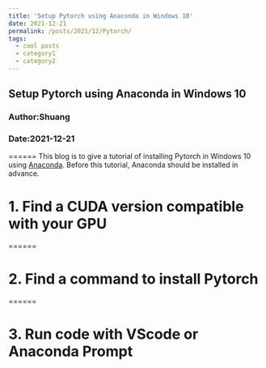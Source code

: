```yaml
---
title: 'Setup Pytorch using Anaconda in Windows 10'
date: 2021-12-21
permalink: /posts/2021/12/Pytorch/
tags:
  - cool posts
  - category1
  - category2
---
```


Setup Pytorch using Anaconda in Windows 10
------
### Author:Shuang
### Date:2021-12-21
======
This blog is to give a tutorial of installing Pytorch in Windows 10 using [Anaconda](https://www.anaconda.com/). Before this tutorial, Anaconda should be installed in advance. 

# 1. Find a CUDA version compatible with your GPU
======

# 2. Find a command to install Pytorch
======

# 3. Run code with VScode or Anaconda Prompt

